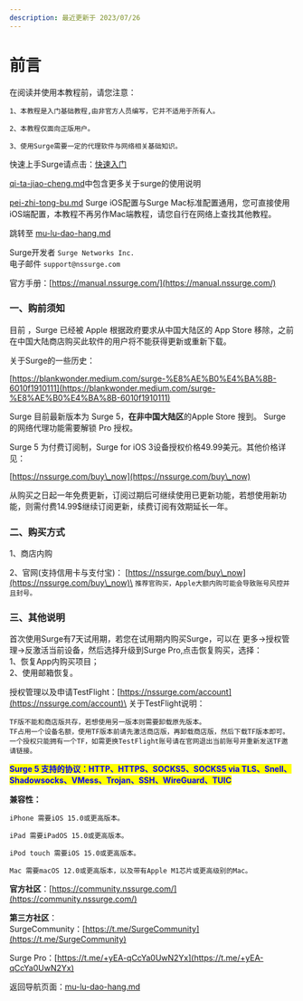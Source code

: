 ```yaml
---
description: 最近更新于 2023/07/26
---
```


# 前言

在阅读并使用本教程前，请您注意：

`1、本教程是入门基础教程,由非官方人员编写，它并不适用于所有人。`

`2、本教程仅面向正版用户。`

`3、使用Surge需要一定的代理软件与网络相关基础知识。`

快速上手Surge请点击：[快速入门](basic/)

[qi-ta-jiao-cheng.md](qi-ta-jiao-cheng.md "mention")中包含更多关于surge的使用说明

[pei-zhi-tong-bu.md](pei-zhi-tong-bu.md "mention") Surge iOS配置与Surge Mac标准配置通用，您可直接使用iOS端配置，本教程不再另作Mac端教程，请您自行在网络上查找其他教程。

跳转至 [mu-lu-dao-hang.md](mu-lu-dao-hang.md "mention")

Surge开发者 `Surge Networks Inc.` \
电子邮件 `support@nssurge.com`

官方手册：[https://manual.nssurge.com/](https://manual.nssurge.com/)

### 一、购前须知

&#x20;      目前 ，Surge 已经被 Apple 根据政府要求从中国大陆区的 App Store 移除，之前在中国大陆商店购买此软件的用户将不能获得更新或重新下载。&#x20;

关于Surge的一些历史：

[https://blankwonder.medium.com/surge-%E8%AE%B0%E4%BA%8B-6010f1910111](https://blankwonder.medium.com/surge-%E8%AE%B0%E4%BA%8B-6010f1910111)

&#x20;      Surge 目前最新版本为 Surge 5，**在非中国大陆区**的Apple Store 搜到。 Surge 的网络代理功能需要解锁 Pro 授权。

&#x20;      Surge 5 为付费订阅制，Surge for iOS 3设备授权价格49.99美元。其他价格详见：

[https://nssurge.com/buy\_now](https://nssurge.com/buy\_now)

&#x20;     从购买之日起一年免费更新，订阅过期后可继续使用已更新功能，若想使用新功能，则需付费14.99$继续订阅更新，续费订阅有效期延长一年。

### 二、购买方式

&#x20;      1、商店内购

&#x20;      2、官网(支持信用卡与支付宝)： [https://nssurge.com/buy\_now](https://nssurge.com/buy\_now)\
&#x20;          `推荐官购买，Apple大额内购可能会导致账号风控并且封号。`

### 三、其他说明

&#x20;      首次使用Surge有7天试用期，若您在试用期内购买Surge，可以在 更多->授权管理->反激活当前设备，然后选择升级到Surge Pro,点击恢复购买，选择：\
&#x20;      1、恢复App内购买项目；\
&#x20;      2、使用邮箱恢复。

&#x20;      授权管理以及申请TestFlight：[https://nssurge.com/account](https://nssurge.com/account)\
&#x20;      关于TestFlight说明：

&#x20;      `TF版不能和商店版共存，若想使用另一版本则需要卸载原先版本。`\
&#x20;      `TF占用一个设备名额，使用TF版本前请先激活商店版，再卸载商店版，然后下载TF版本即可。`\
&#x20;      `一个授权只能拥有一个TF，如需更换TestFlight账号请在官网退出当前账号并重新发送TF邀请链接。`

&#x20;      <mark style="color:blue;">**Surge 5 支持的协议：HTTP、HTTPS、SOCKS5、SOCKS5 via TLS、Snell、Shadowsocks、VMess、Trojan、SSH、WireGuard、TUIC**</mark>

**兼容性：**

`iPhone 需要iOS 15.0或更高版本。`

`iPad 需要iPadOS 15.0或更高版本。`

`iPod touch 需要iOS 15.0或更高版本。`

`Mac 需要macOS 12.0或更高版本，以及带有Apple M1芯片或更高级别的Mac。`\
&#x20;

**官方社区**：[https://community.nssurge.com/](https://community.nssurge.com/)

**第三方社区**：\
SurgeCommunity：[https://t.me/SurgeCommunity](https://t.me/SurgeCommunity)

Surge Pro：[https://t.me/+yEA-qCcYa0UwN2Yx](https://t.me/+yEA-qCcYa0UwN2Yx)

返回导航页面：[mu-lu-dao-hang.md](mu-lu-dao-hang.md "mention")
